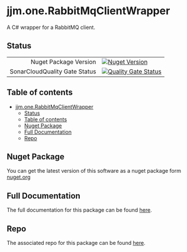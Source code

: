 # jjm.one.RabbitMqClientWrapper

A C# wrapper for a RabbitMQ client.

## Status

|                       |                       |
|----------------------:|-----------------------|
| Nuget Package Version | [![Nuget Version](https://img.shields.io/nuget/v/jjm.one.RabbitMqClientWrapper?style=flat-square)](https://www.nuget.org/packages/jjm.one.RabbitMqClientWrapper/) |
| SonarCloudQuality Gate Status | [![Quality Gate Status](https://sonarcloud.io/api/project_badges/measure?project=jjm-one_jjm.one.RabbitMqClientWrapper&metric=alert_status)](https://sonarcloud.io/summary/new_code?id=jjm-one_jjm.one.RabbitMqClientWrapper) |

## Table of contents

- [jjm.one.RabbitMqClientWrapper](#jjmonerabbitmqclientwrapper)
  - [Status](#status)
  - [Table of contents](#table-of-contents)
  - [Nuget Package](#nuget-package)
  - [Full Documentation](#full-documentation)
  - [Repo](#repo)

## Nuget Package

You can get the latest version of this software as a nuget package form [nuget.org](https://www.nuget.org/packages/jjm.one.RabbitMqClientWrapper/)

## Full Documentation

The full documentation for this package can be found [here](https://jjm-one.github.io/jjm.one.RabbitMqClientWrapper/main/doc/html/index.html).

## Repo

The associated repo for this package can be found [here](https://github.com/jjm-one/jjm.one.RabbitMqClientWrapper).
